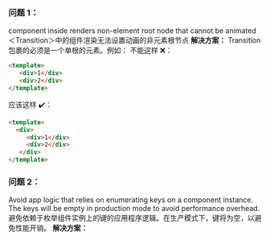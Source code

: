 ### 问题 1：

component inside <Transition> renders non-element root node that cannot be animated
＜Transition＞中的组件渲染无法设置动画的非元素根节点
**解决方案：**
Transition 包裹的必须是一个单根的元素。例如：
不能这样 ❌：

``` html
<template>
   <div>1</div>
   <div>2</div>
</template>
```


应该这样 ✔️：

``` html
<template>
  <div>
	 <div>1</div>
	 <div>2</div>
   </div>
</template>
```



### 问题 2：

Avoid app logic that relies on enumerating keys on a component instance. The keys will be empty in production mode to avoid performance overhead.
避免依赖于枚举组件实例上的键的应用程序逻辑。在生产模式下，键将为空，以避免性能开销。
**解决方案：**